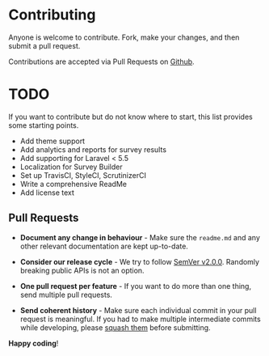 # Contributing

Anyone is welcome to contribute. Fork, make your changes, and then submit a pull request.

Contributions are accepted via Pull Requests on [Github](https://github.com/aidynmakhataev/laravelsurveyjs).

# TODO
If you want to contribute but do not know where to start, this list provides some starting points.

- Add theme support
- Add analytics and reports for survey results
- Add supporting for Laravel < 5.5
- Localization for Survey Builder
- Set up TravisCI, StyleCI, ScrutinizerCI
- Write a comprehensive ReadMe
- Add license text

## Pull Requests

- **Document any change in behaviour** - Make sure the `readme.md` and any other relevant documentation are kept up-to-date.

- **Consider our release cycle** - We try to follow [SemVer v2.0.0](http://semver.org/). Randomly breaking public APIs is not an option.

- **One pull request per feature** - If you want to do more than one thing, send multiple pull requests.

- **Send coherent history** - Make sure each individual commit in your pull request is meaningful. If you had to make multiple intermediate commits while developing, please [squash them](http://www.git-scm.com/book/en/v2/Git-Tools-Rewriting-History#Changing-Multiple-Commit-Messages) before submitting.


**Happy coding**!
